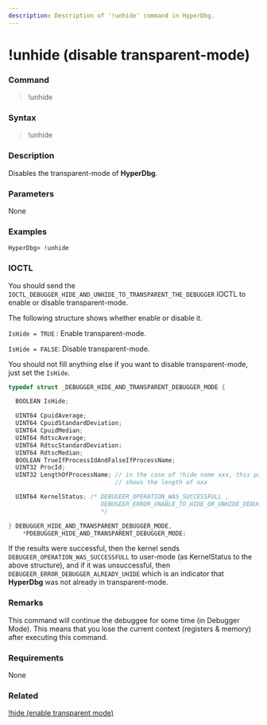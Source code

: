 ```yaml
---
description: Description of '!unhide' command in HyperDbg.
---
```


# !unhide \(disable transparent-mode\)

### Command

> !unhide

### Syntax

> !unhide

### Description

Disables the transparent-mode of **HyperDbg**.

### Parameters

None

### Examples

```text
HyperDbg> !unhide
```

### IOCTL

You should send the `IOCTL_DEBUGGER_HIDE_AND_UNHIDE_TO_TRANSPARENT_THE_DEBUGGER` IOCTL to enable or disable transparent-mode.

The following structure shows whether enable or disable it.

`IsHide = TRUE` : Enable transparent-mode.

`IsHide = FALSE`: Disable transparent-mode.

You should not fill anything else if you want to disable transparent-mode, just set the `IsHide`.

```c
typedef struct _DEBUGGER_HIDE_AND_TRANSPARENT_DEBUGGER_MODE {

  BOOLEAN IsHide;

  UINT64 CpuidAverage;
  UINT64 CpuidStandardDeviation;
  UINT64 CpuidMedian;
  UINT64 RdtscAverage;
  UINT64 RdtscStandardDeviation;
  UINT64 RdtscMedian;
  BOOLEAN TrueIfProcessIdAndFalseIfProcessName;
  UINT32 ProcId;
  UINT32 LengthOfProcessName; // in the case of !hide name xxx, this parameter
                              // shows the length of xxx

  UINT64 KernelStatus; /* DEBUGEER_OPERATION_WAS_SUCCESSFULL ,
                          DEBUGEER_ERROR_UNABLE_TO_HIDE_OR_UNHIDE_DEBUGGER
                          */

} DEBUGGER_HIDE_AND_TRANSPARENT_DEBUGGER_MODE,
    *PDEBUGGER_HIDE_AND_TRANSPARENT_DEBUGGER_MODE;
```

If the results were successful, then the kernel sends `DEBUGEER_OPERATION_WAS_SUCCESSFULL` to user-mode \(as KernelStatus to the above structure\), and if it was unsuccessful, then `DEBUGEER_ERROR_DEBUGGER_ALREADY_UHIDE` which is an indicator that **HyperDbg** was not already in transparent-mode.

### Remarks

This command will continue the debuggee for some time \(in Debugger Mode\). This means that you lose the current context \(registers & memory\) after executing this command.

### Requirements

None

### Related

[!hide \(enable transparent mode\)](https://docs.hyperdbg.org/commands/extension-commands/hide)

